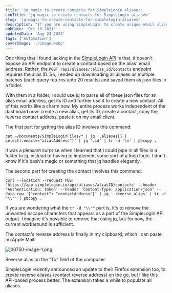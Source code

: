 ```yaml
---
title: 'jq magic to create contacts for SimpleLogin aliases'
seoTitle: 'jq magic to create contacts for SimpleLogin aliases'
slug: 'jq-magic-to-create-contacts-for-simplelogin-aliases'
description: "If you are using SimpleLogin to create unique email aliases, here's a hacky workaround using jq to create contact reverse alias from your terminal application."
pubDate: 'Oct 10 2021'
updatedDate: 'Aug 24 2024'
tags: ['Automation']
coverImage: './image.webp'
---
```


One thing that I found lacking in the [SimpleLogin API](https://github.com/simple-login/app/blob/master/docs/api.md) is that, it doesn't expose an API endpoint to create a contact based on the alias' email address. Rather, the `POST /api/aliases/:alias_id/contacts` endpoint requires the alias ID. So, I ended up downloading all aliases as multiple batches (each query returns upto 20 results) and saved them as json files in a folder.

With them in a folder, I could use jq to parse all of these json files for an alias email address, get its ID and further use it to create a new contact. All of this works like a charm now. My entire process works independent of the dashboard now: create a new alias, get its ID, create a contact, copy the reverse contact address, paste it on my email client.

The first part for getting the alias ID involves this command:

```text
cat ~/Documents/SimpleLoginFiles/* | jq '.aliases[] | select(.email=="aliasAddress")' | jq '.id' | tr -d '\n' | pbcopy .
```

It was a pleasant surprise when I learned that I could pipe in all files in a folder to jq, instead of having to implement some sort of a loop logic. I don't know if it's bash's magic or something that jq handles elegantly.

The second part for creating the contact involves this command:

```text
curl --location --request POST 'https://app.simplelogin.io/api/aliases/aliasID/contacts' --header 'Authentication: token' --header 'Content-Type: application/json' --data-raw '{"contact": "contactAddress"}' | jq '.reverse_alias' | tr -d "\\"" | pbcopy .
```

If you are wondering what the `tr -d "\\""` part is, it's to remove the unwanted escape characters that appears as a part of the SimpleLogin API output. I imagine it's possible to remove that using jq, but for now, the current workaround is sufficient.

The contact's reverse address is finally in my clipboard, which I can paste on Apple Mail:

![00750-image-1.png](https://blogarunsathiya.files.wordpress.com/2022/07/00750-image-1.png)

Reverse alias on the "To" field of the composer

SimpleLogin recently announced an update to their Firefox extension too, to create reverse aliases (contact reverse address) on the go, but I like this API-based process better. The extension takes a while to populate all aliases.
